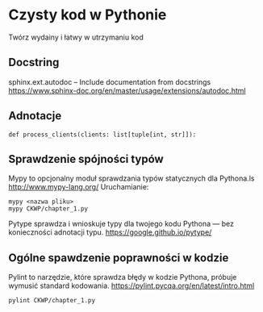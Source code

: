 # Czysty kod w Pythonie
Twórz wydainy i łatwy w utrzymaniu kod

## Docstring
sphinx.ext.autodoc – Include documentation from docstrings
https://www.sphinx-doc.org/en/master/usage/extensions/autodoc.html

## Adnotacje
```shell
def process_clients(clients: list[tuple[int, str]]):
```

## Sprawdzenie spójności typów
Mypy to opcjonalny moduł sprawdzania typów statycznych dla Pythona.ls
http://www.mypy-lang.org/
Uruchamianie:
```shell
mypy <nazwa pliku>
mypy CKWP/chapter_1.py
```
Pytype sprawdza i wnioskuje typy dla twojego kodu Pythona — bez konieczności adnotacji typu.
https://google.github.io/pytype/

## Ogólne spawdzenie poprawności w kodzie
Pylint to narzędzie, które sprawdza błędy w kodzie Pythona, próbuje wymusić standard kodowania.
https://pylint.pycqa.org/en/latest/intro.html

```shell
pylint CKWP/chapter_1.py
```